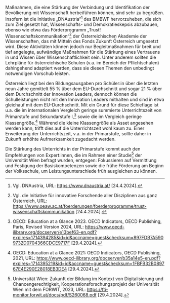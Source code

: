 Maßnahmen, die eine Stärkung der Verbindung und Identifikation der Bevölkerung mit Wissenschaft herbeiführen können, sind sehr zu begrüßen. Insofern ist die Initiative „DNAustria“[^1] des BMBWF hervorzuheben, die sich zum Ziel gesetzt hat, Wissenschafts- und Demokratieskepsis abzubauen, ebenso wie etwa das Förderprogramm „Trust! Wissenschaftskommunikation“[^2] der Österreichischen Akademie der Wissenschaften, das mit Mitteln des Fonds
Zukunft Österreich umgesetzt wird. Diese Aktivitäten können jedoch nur
Begleitmaßnahmen für breit und tief angelegte, aufwändige Maßnahmen für
die Stärkung eines Vertrauens in und Wissen über Wissenschaftlichkeit
sein. Unter anderem sollten die Lehrpläne für österreichische Schulen
(v.a. im Bereich der Pflichtschulen) dahingehend adaptiert werden, dass
sie diesen Themen den unbedingt notwendigen Vorschub leisten.

Österreich liegt bei den Bildungsausgaben pro Schüler:in über die
letzten neun Jahre gemittelt 55 % über dem EU-Durchschnitt und sogar 21
% über dem Durchschnitt der Innovation Leaders, dennoch können die
Schulleistungen nicht mit den Innovation Leaders mithalten und sind in
etwa gleichauf mit dem EU-Durchschnitt. Mit ein Grund für diese
Schieflage ist u.a. die im internationalen Vergleich geringe summierte
Unterrichtszeit von Primarstufe und Sekundarstufe I,[^3] sowie die im
Vergleich geringe Klassengröße.[^4] Während die kleine Klassengröße als
Asset angesehen werden kann, trifft dies auf die Unterrichtszeit wohl
kaum zu. Einer Erweiterung der Unterrichtszeit, v.a. in der Primarstufe,
sollte daher in Zukunft erhöhte Aufmerksamkeit zugedacht werden.

Die Stärkung des Unterrichts in der Primarstufe kommt auch den
Empfehlungen von Expert:innen, die im Rahmen einer Studie[^5] der
Universität Wien befragt wurden, entgegen: Fokussieren auf Vermittlung
und Festigung der Basiskompetenzen sowie die frühe Förderung am Beginn
der Volksschule, um Leistungsunterschiede früh ausgleichen zu können.

[^1]: Vgl. DNAustria, URL: <https://www.dnaustria.at/> \[24.4.2024\].

[^2]: Vgl. die Initiative für innovative Forschende aller Disziplinen
    aus ganz Österreich, URL:
    <https://www.oeaw.ac.at/foerderungen/foerderprogramme/trust-wissenschaftskommunikation>
    \[24.4.2024\].

[^3]: OECD: Education at a Glance 2023. OECD Indicators, OECD
    Publishing, Paris, Revised Version 2024, URL:
    <https://www.oecd-ilibrary.org/docserver/e13bef63-en.pdf?expires=1714394285&id=id&accname=guest&checksum=897FDB7A5909732D0704366CDCE9717F>
    \[29.4.2024\].

[^4]: OECD: Education at a Glance 2021: OECD Indicators, OECD
    Publishing, 2021, URL:
    <https://www.oecd-ilibrary.org/docserver/b35a14e5-en.pdf?expires=1714395219&id=id&accname=guest&checksum=1FBFB32B089767E4E290E28018EB3DE4>
    \[29.4.2024\].

[^5]: Universität Wien: Zukunft der Bildung im Kontext von
    Digitalisierung und Chancengerechtigkeit,
    Kooperationsforschungsprojekt der Universität Wien mit dem FORWIT,
    2023, URL: <https://fti-monitor.forwit.at/docs/pdf/S260068.pdf>
    \[29.4.2024\].
